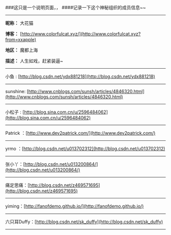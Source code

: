 ###这只是一个说明页面，，
####记录一下这个神秘组织的成员信息~~

---

**昵称：** 大花猫
 
**博客：** [http://www.colorfulcat.xyz/](http://www.colorfulcat.xyz?from=xxapple)

**地区：** 魔都上海

**描述：** 人生如戏，赶紧装逼~
	
---

小鱼 : [http://blog.csdn.net/ydx881218](http://blog.csdn.net/ydx881218)

---

sunshine: [http://www.cnblogs.com/sunsh/articles/4846320.html](http://www.cnblogs.com/sunsh/articles/4846320.html)

---

小松子 : [http://blog.sina.com.cn/u/2596484062](http://blog.sina.com.cn/u/2596484062)

---

Patrick ：[http://www.dev2patrick.com/](http://www.dev2patrick.com/)

---

yrmo ：[http://blog.csdn.net/u013702312](http://blog.csdn.net/u013702312)

---

张小丫：[http://blog.csdn.net/u013200864/](http://blog.csdn.net/u013200864/)

---

痛定思痛：[http://blog.csdn.net/z469571695](http://blog.csdn.net/z469571695)

---

yiming：[http://fanofdemo.github.io/](http://fanofdemo.github.io/)

---

六只耳Duffy：[http://blog.csdn.net/sk_duffy](http://blog.csdn.net/sk_duffy)

---
